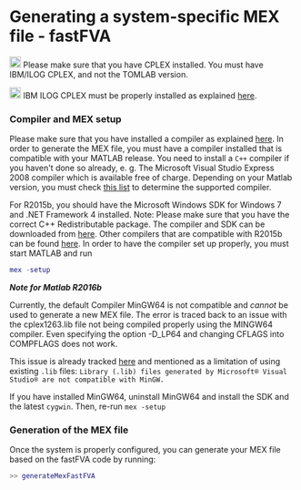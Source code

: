 # Generating a system-specific MEX file - fastFVA

<img src="https://prince.lcsb.uni.lu/cobratoolbox/img/warning.png"
height="20px" alt="warning"> Please make sure that you have CPLEX installed.
You must have IBM/ILOG CPLEX, and not the TOMLAB version.

<img src="https://prince.lcsb.uni.lu/cobratoolbox/img/warning.png"
height="20px" alt="warning"> IBM ILOG CPLEX must be properly installed as
explained [here](https://opencobra.github.io/cobratoolbox/docs/solvers.html).

### Compiler and MEX setup

Please make sure that you have installed a compiler as explained
[here](https://opencobra.github.io/cobratoolbox/docs/compilers.html). In order
to generate the MEX file, you must have a compiler installed that is compatible
with your MATLAB release. You need to install a `C++` compiler if you haven't
done so already, e. g. The Microsoft Visual Studio Express 2008 compiler which
is available free of charge. Depending on your Matlab version, you must check
[this list](http://www.mathworks.com/support/compilers) to determine the
supported compiler.

For R2015b, you should have the Microsoft Windows SDK for Windows 7 and .NET
Framework 4 installed. Note: Please make sure that you have the correct C++
Redistributable package. The compiler and SDK can be downloaded from
[here](https://www.microsoft.com/en-us/download/details.aspx?id=8279). Other
compilers that are compatible with R2015b can be found
[here](http://www.mathworks.com/support/sysreq/files/SystemRequirements-Release2015b_SupportedCompilers.pdf).
In order to have the compiler set up properly, you must start MATLAB and run
```Matlab
mex -setup
```

***Note for Matlab R2016b***

Currently, the default Compiler MinGW64 is not compatible and *cannot* be used
to generate a new MEX file. The error is traced back to an issue with the
cplex1263.lib file not being compiled properly using the MINGW64 compiler. Even
specifying the option -D_LP64 and changing CFLAGS into COMPFLAGS does not work.

This issue is already tracked
[here](https://nl.mathworks.com/help/matlab/matlab_external/install-mingw-support-package.html)
and mentioned as a limitation of using existing `.lib` files: `Library (.lib)
files generated by Microsoft® Visual Studio® are not compatible with MinGW.`

If you have installed MinGW64, uninstall MinGW64 and install the SDK and the
latest `cygwin`. Then, re-run `mex -setup`

### Generation of the MEX file

Once the system is properly configured, you can generate your MEX file based on
the fastFVA code by running:
```Matlab
>> generateMexFastFVA
```
